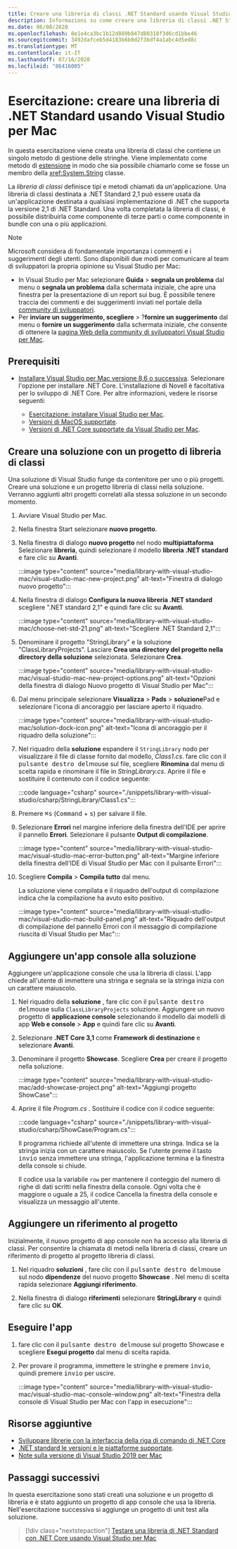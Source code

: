 ```yaml
---
title: Creare una libreria di classi .NET Standard usando Visual Studio per Mac
description: Informazioni su come creare una libreria di classi .NET Standard usando Visual Studio per Mac.
ms.date: 06/08/2020
ms.openlocfilehash: 8e1e4ca3bc1b12d889b847d80318f3d6cd1bbe46
ms.sourcegitcommit: 3492dafceb5d4183b6b0d2f3bdf4a1abc4d5ed8c
ms.translationtype: MT
ms.contentlocale: it-IT
ms.lasthandoff: 07/16/2020
ms.locfileid: "86416005"
---
```

# <a name="tutorial-create-a-net-standard-library-using-visual-studio-for-mac"></a>Esercitazione: creare una libreria di .NET Standard usando Visual Studio per Mac

In questa esercitazione viene creata una libreria di classi che contiene un singolo metodo di gestione delle stringhe. Viene implementato come metodo di [estensione](../../csharp/programming-guide/classes-and-structs/extension-methods.md) in modo che sia possibile chiamarlo come se fosse un membro della <xref:System.String> classe.

La *libreria di classi* definisce tipi e metodi chiamati da un'applicazione. Una libreria di classi destinata a .NET Standard 2,1 può essere usata da un'applicazione destinata a qualsiasi implementazione di .NET che supporta la versione 2,1 di .NET Standard. Una volta completata la libreria di classi, è possibile distribuirla come componente di terze parti o come componente in bundle con una o più applicazioni.

> [!NOTE]
> Microsoft considera di fondamentale importanza i commenti e i suggerimenti degli utenti. Sono disponibili due modi per comunicare al team di sviluppatori la propria opinione su Visual Studio per Mac:
>
> - In Visual Studio per Mac selezionare **Guida**  >  **segnala un problema** dal menu o **segnala un problema** dalla schermata iniziale, che apre una finestra per la presentazione di un report sui bug. È possibile tenere traccia dei commenti e dei suggerimenti inviati nel portale della [community di sviluppatori](https://developercommunity.visualstudio.com/spaces/41/index.html).
> - Per **inviare un suggerimento, scegliere**  >  ?**fornire un suggerimento** dal menu o **fornire un suggerimento** dalla schermata iniziale, che consente di ottenere la [pagina Web della community di sviluppatori Visual Studio per Mac](https://developercommunity.visualstudio.com/content/idea/post.html?space=41).

## <a name="prerequisites"></a>Prerequisiti

* [Installare Visual Studio per Mac versione 8,6 o successiva](https://visualstudio.microsoft.com/vs/mac/?utm_medium=microsoft&utm_source=docs.microsoft.com&utm_campaign=inline+link). Selezionare l'opzione per installare .NET Core. L'installazione di Novell è facoltativa per lo sviluppo di .NET Core. Per altre informazioni, vedere le risorse seguenti:

  * [Esercitazione: installare Visual Studio per Mac](/visualstudio/mac/installation).
  * [Versioni di MacOS supportate](../install/dependencies.md?pivots=os-macos).
  * [Versioni di .NET Core supportate da Visual Studio per Mac](/visualstudio/mac/net-core-support).

## <a name="create-a-solution-with-a-class-library-project"></a>Creare una soluzione con un progetto di libreria di classi

Una soluzione di Visual Studio funge da contenitore per uno o più progetti. Creare una soluzione e un progetto libreria di classi nella soluzione. Verranno aggiunti altri progetti correlati alla stessa soluzione in un secondo momento.

1. Avviare Visual Studio per Mac.

1. Nella finestra Start selezionare **nuovo progetto**.

1. Nella finestra di dialogo **nuovo progetto** nel nodo **multipiattaforma** Selezionare **libreria**, quindi selezionare il modello **libreria .NET standard** e fare clic su **Avanti**.

   :::image type="content" source="media/library-with-visual-studio-mac/visual-studio-mac-new-project.png" alt-text="Finestra di dialogo nuovo progetto":::

1. Nella finestra di dialogo **Configura la nuova libreria .NET standard** scegliere ".NET standard 2,1" e quindi fare clic su **Avanti**.

   :::image type="content" source="media/library-with-visual-studio-mac/choose-net-std-21.png" alt-text="Scegliere .NET Standard 2,1":::

1. Denominare il progetto "StringLibrary" e la soluzione "ClassLibraryProjects". Lasciare **Crea una directory del progetto nella directory della soluzione** selezionata. Selezionare **Crea**.

   :::image type="content" source="media/library-with-visual-studio-mac/visual-studio-mac-new-project-options.png" alt-text="Opzioni della finestra di dialogo Nuovo progetto di Visual Studio per Mac":::

1. Dal menu principale selezionare **Visualizza**  >  **Pads**  >  **soluzione**Pad e selezionare l'icona di ancoraggio per lasciare aperto il riquadro.

   :::image type="content" source="media/library-with-visual-studio-mac/solution-dock-icon.png" alt-text="Icona di ancoraggio per il riquadro della soluzione":::

1. Nel riquadro della **soluzione** espandere il `StringLibrary` nodo per visualizzare il file di classe fornito dal modello, *Class1.cs*. fare clic con il <kbd>pulsante destro del</kbd>mouse sul file, scegliere **Rinomina** dal menu di scelta rapida e rinominare il file in *StringLibrary.cs*. Aprire il file e sostituire il contenuto con il codice seguente:

   :::code language="csharp" source="./snippets/library-with-visual-studio/csharp/StringLibrary/Class1.cs":::

1. Premere <kbd>⌘</kbd><kbd>s</kbd> (<kbd>Command</kbd> + <kbd>s</kbd>) per salvare il file.

1. Selezionare **Errori** nel margine inferiore della finestra dell'IDE per aprire il pannello **Errori**. Selezionare il pulsante **Output di compilazione**.

   :::image type="content" source="media/library-with-visual-studio-mac/visual-studio-mac-error-button.png" alt-text="Margine inferiore della finestra dell'IDE di Visual Studio per Mac con il pulsante Errori":::

1. Scegliere **Compila**  >  **Compila tutto** dal menu.

   La soluzione viene compilata e il riquadro dell'output di compilazione indica che la compilazione ha avuto esito positivo.

   :::image type="content" source="media/library-with-visual-studio-mac/visual-studio-mac-build-panel.png" alt-text="Riquadro dell'output di compilazione del pannello Errori con il messaggio di compilazione riuscita di Visual Studio per Mac":::

## <a name="add-a-console-app-to-the-solution"></a>Aggiungere un'app console alla soluzione

Aggiungere un'applicazione console che usa la libreria di classi. L'app chiede all'utente di immettere una stringa e segnala se la stringa inizia con un carattere maiuscolo.

1. Nel riquadro della **soluzione** , fare clic con il <kbd>pulsante destro del</kbd>mouse sulla `ClassLibraryProjects` soluzione. Aggiungere un nuovo progetto di **applicazione console** selezionando il modello dai modelli di app **Web e console**  >  **App** e quindi fare clic su **Avanti**.

1. Selezionare **.NET Core 3,1** come **Framework di destinazione** e selezionare **Avanti**.

1. Denominare il progetto **Showcase**. Scegliere **Crea** per creare il progetto nella soluzione.

   :::image type="content" source="media/library-with-visual-studio-mac/add-showcase-project.png" alt-text="Aggiungi progetto ShowCase":::

1. Aprire il file *Program.cs* . Sostituire il codice con il codice seguente:

   :::code language="csharp" source="./snippets/library-with-visual-studio/csharp/ShowCase/Program.cs":::

   Il programma richiede all'utente di immettere una stringa. Indica se la stringa inizia con un carattere maiuscolo. Se l'utente preme il tasto <kbd>invio</kbd> senza immettere una stringa, l'applicazione termina e la finestra della console si chiude.

   Il codice usa la variabile `row` per mantenere il conteggio del numero di righe di dati scritti nella finestra della console. Ogni volta che è maggiore o uguale a 25, il codice Cancella la finestra della console e visualizza un messaggio all'utente.

## <a name="add-a-project-reference"></a>Aggiungere un riferimento al progetto

Inizialmente, il nuovo progetto di app console non ha accesso alla libreria di classi. Per consentire la chiamata di metodi nella libreria di classi, creare un riferimento di progetto al progetto libreria di classi.

1. Nel riquadro **soluzioni** , fare clic con il <kbd>pulsante destro del</kbd>mouse sul nodo **dipendenze** del nuovo progetto **Showcase** . Nel menu di scelta rapida selezionare **Aggiungi riferimento**.

1. Nella finestra di dialogo **riferimenti** selezionare **StringLibrary** e quindi fare clic su **OK**.

## <a name="run-the-app"></a>Eseguire l'app

1. fare clic con il <kbd>pulsante destro del</kbd>mouse sul progetto Showcase e scegliere **Esegui progetto** dal menu di scelta rapida.

1. Per provare il programma, immettere le stringhe e premere <kbd>invio</kbd>, quindi premere <kbd>invio</kbd> per uscire.

   :::image type="content" source="media/library-with-visual-studio-mac/visual-studio-mac-console-window.png" alt-text="Finestra della console di Visual Studio per Mac con l'app in esecuzione":::

## <a name="additional-resources"></a>Risorse aggiuntive

* [Sviluppare librerie con la interfaccia della riga di comando di .NET Core](libraries.md)
* [.NET standard le versioni e le piattaforme supportate](../../standard/net-standard.md).
* [Note sulla versione di Visual Studio 2019 per Mac](/visualstudio/releasenotes/vs2019-mac-relnotes)

## <a name="next-steps"></a>Passaggi successivi

In questa esercitazione sono stati creati una soluzione e un progetto di libreria e è stato aggiunto un progetto di app console che usa la libreria. Nell'esercitazione successiva si aggiunge un progetto di unit test alla soluzione.

> [!div class="nextstepaction"]
> [Testare una libreria di .NET Standard con .NET Core usando Visual Studio per Mac](testing-library-with-visual-studio-mac.md)
